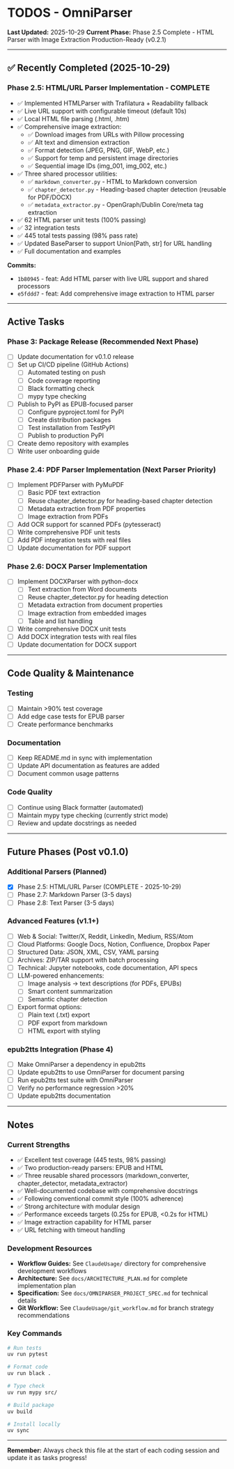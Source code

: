 # TODOS - OmniParser

**Last Updated:** 2025-10-29
**Current Phase:** Phase 2.5 Complete - HTML Parser with Image Extraction Production-Ready (v0.2.1)

---

## ✅ Recently Completed (2025-10-29)

### Phase 2.5: HTML/URL Parser Implementation - COMPLETE
- ✅ Implemented HTMLParser with Trafilatura + Readability fallback
- ✅ Live URL support with configurable timeout (default 10s)
- ✅ Local HTML file parsing (.html, .htm)
- ✅ Comprehensive image extraction:
  - ✅ Download images from URLs with Pillow processing
  - ✅ Alt text and dimension extraction
  - ✅ Format detection (JPEG, PNG, GIF, WebP, etc.)
  - ✅ Support for temp and persistent image directories
  - ✅ Sequential image IDs (img_001, img_002, etc.)
- ✅ Three shared processor utilities:
  - ✅ `markdown_converter.py` - HTML to Markdown conversion
  - ✅ `chapter_detector.py` - Heading-based chapter detection (reusable for PDF/DOCX)
  - ✅ `metadata_extractor.py` - OpenGraph/Dublin Core/meta tag extraction
- ✅ 62 HTML parser unit tests (100% passing)
- ✅ 32 integration tests
- ✅ 445 total tests passing (98% pass rate)
- ✅ Updated BaseParser to support Union[Path, str] for URL handling
- ✅ Full documentation and examples

**Commits:**
- `1b80945` - feat: Add HTML parser with live URL support and shared processors
- `e5fddd7` - feat: Add comprehensive image extraction to HTML parser

---

## Active Tasks

### Phase 3: Package Release (Recommended Next Phase)
- [ ] Update documentation for v0.1.0 release
- [ ] Set up CI/CD pipeline (GitHub Actions)
  - [ ] Automated testing on push
  - [ ] Code coverage reporting
  - [ ] Black formatting check
  - [ ] mypy type checking
- [ ] Publish to PyPI as EPUB-focused parser
  - [ ] Configure pyproject.toml for PyPI
  - [ ] Create distribution packages
  - [ ] Test installation from TestPyPI
  - [ ] Publish to production PyPI
- [ ] Create demo repository with examples
- [ ] Write user onboarding guide

### Phase 2.4: PDF Parser Implementation (Next Parser Priority)
- [ ] Implement PDFParser with PyMuPDF
  - [ ] Basic PDF text extraction
  - [ ] Reuse chapter_detector.py for heading-based chapter detection
  - [ ] Metadata extraction from PDF properties
  - [ ] Image extraction from PDFs
- [ ] Add OCR support for scanned PDFs (pytesseract)
- [ ] Write comprehensive PDF unit tests
- [ ] Add PDF integration tests with real files
- [ ] Update documentation for PDF support

### Phase 2.6: DOCX Parser Implementation
- [ ] Implement DOCXParser with python-docx
  - [ ] Text extraction from Word documents
  - [ ] Reuse chapter_detector.py for heading detection
  - [ ] Metadata extraction from document properties
  - [ ] Image extraction from embedded images
  - [ ] Table and list handling
- [ ] Write comprehensive DOCX unit tests
- [ ] Add DOCX integration tests with real files
- [ ] Update documentation for DOCX support

---

## Code Quality & Maintenance

### Testing
- [ ] Maintain >90% test coverage
- [ ] Add edge case tests for EPUB parser
- [ ] Create performance benchmarks

### Documentation
- [ ] Keep README.md in sync with implementation
- [ ] Update API documentation as features are added
- [ ] Document common usage patterns

### Code Quality
- [ ] Continue using Black formatter (automated)
- [ ] Maintain mypy type checking (currently strict mode)
- [ ] Review and update docstrings as needed

---

## Future Phases (Post v0.1.0)

### Additional Parsers (Planned)
- [x] Phase 2.5: HTML/URL Parser (COMPLETE - 2025-10-29)
- [ ] Phase 2.7: Markdown Parser (3-5 days)
- [ ] Phase 2.8: Text Parser (3-5 days)

### Advanced Features (v1.1+)
- [ ] Web & Social: Twitter/X, Reddit, LinkedIn, Medium, RSS/Atom
- [ ] Cloud Platforms: Google Docs, Notion, Confluence, Dropbox Paper
- [ ] Structured Data: JSON, XML, CSV, YAML parsing
- [ ] Archives: ZIP/TAR support with batch processing
- [ ] Technical: Jupyter notebooks, code documentation, API specs
- [ ] LLM-powered enhancements:
  - [ ] Image analysis → text descriptions (for PDFs, EPUBs)
  - [ ] Smart content summarization
  - [ ] Semantic chapter detection
- [ ] Export format options:
  - [ ] Plain text (.txt) export
  - [ ] PDF export from markdown
  - [ ] HTML export with styling

### epub2tts Integration (Phase 4)
- [ ] Make OmniParser a dependency in epub2tts
- [ ] Update epub2tts to use OmniParser for document parsing
- [ ] Run epub2tts test suite with OmniParser
- [ ] Verify no performance regression >20%
- [ ] Update epub2tts documentation

---

## Notes

### Current Strengths
- ✅ Excellent test coverage (445 tests, 98% passing)
- ✅ Two production-ready parsers: EPUB and HTML
- ✅ Three reusable shared processors (markdown_converter, chapter_detector, metadata_extractor)
- ✅ Well-documented codebase with comprehensive docstrings
- ✅ Following conventional commit style (100% adherence)
- ✅ Strong architecture with modular design
- ✅ Performance exceeds targets (0.25s for EPUB, <0.2s for HTML)
- ✅ Image extraction capability for HTML parser
- ✅ URL fetching with timeout handling

### Development Resources
- **Workflow Guides:** See `ClaudeUsage/` directory for comprehensive development workflows
- **Architecture:** See `docs/ARCHITECTURE_PLAN.md` for complete implementation plan
- **Specification:** See `docs/OMNIPARSER_PROJECT_SPEC.md` for technical details
- **Git Workflow:** See `ClaudeUsage/git_workflow.md` for branch strategy recommendations

### Key Commands
```bash
# Run tests
uv run pytest

# Format code
uv run black .

# Type check
uv run mypy src/

# Build package
uv build

# Install locally
uv sync
```

---

**Remember:** Always check this file at the start of each coding session and update it as tasks progress!
